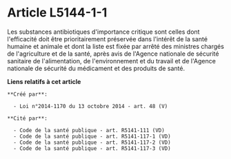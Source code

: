 # Article L5144-1-1

Les substances antibiotiques d'importance critique sont celles dont l'efficacité doit être prioritairement préservée dans
l'intérêt de la santé humaine et animale et dont la liste est fixée par arrêté des ministres chargés de l'agriculture et de
la santé, après avis de l'Agence nationale de sécurité sanitaire de l'alimentation, de l'environnement et du travail et de
l'Agence nationale de sécurité du médicament et des produits de santé.

**Liens relatifs à cet article**

	**Créé par**:

	  - Loi n°2014-1170 du 13 octobre 2014 - art. 48 (V)

	**Cité par**:

	  - Code de la santé publique - art. R5141-111 (VD)
	  - Code de la santé publique - art. R5141-117-1 (VD)
	  - Code de la santé publique - art. R5141-117-2 (VD)
	  - Code de la santé publique - art. R5141-117-3 (VD)
